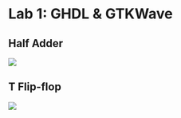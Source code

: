 # Lab 1: GHDL & GTKWave

## Half Adder

![
](Screenshots/lab1_ha.png)

## T Flip-flop
![](/main/Resources/lab1_tff.png)

